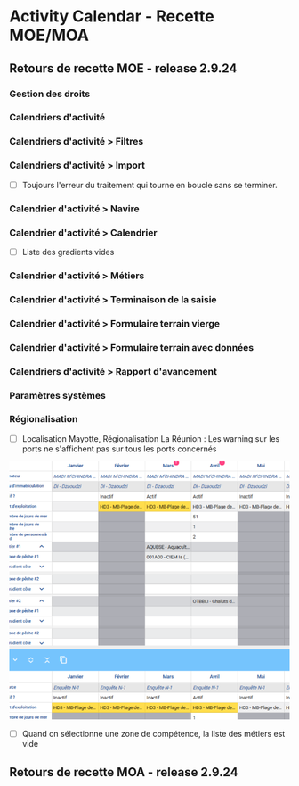 # Activity Calendar - Recette MOE/MOA

## Retours de recette MOE - release 2.9.24


### Gestion des droits


### Calendriers d'activité


### Calendriers d'activité > Filtres


### Calendriers d'activité > Import

- [ ] Toujours l'erreur du traitement qui tourne en boucle sans se terminer.


### Calendrier d'activité > Navire 


### Calendrier d'activité > Calendrier
 
- [ ] Liste des gradients vides


### Calendrier d'activité > Métiers


### Calendrier d'activité > Terminaison de la saisie 


### Calendrier d'activité > Formulaire terrain vierge 


### Calendrier d'activité > Formulaire terrain avec données 


### Calendriers d'activité > Rapport d'avancement 


### Paramètres systèmes


### Régionalisation

- [ ] Localisation Mayotte, Régionalisation La Réunion : Les warning sur les ports ne s'affichent pas sur tous les ports concernés

![rec-activity-calendar](/projects/activity-calendar/rec/images/rec-24-006-2.9.24-warning-regionalisation.PNG)

- [ ] Quand on sélectionne une zone de compétence, la liste des métiers est vide


## Retours de recette MOA - release 2.9.24
